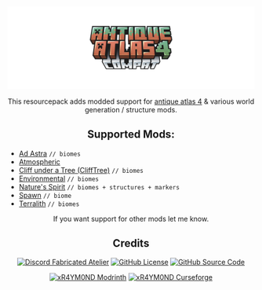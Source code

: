 <center>
  
![antique atlas 4 compat title wide](Gallery/antique_atlas_compat_title_wide.png)

This resourcepack adds modded support for [antique atlas 4](https://modrinth.com/mod/antique-atlas-4) & various world generation / structure mods.

## Supported Mods:
</center>

- [Ad Astra](https://modrinth.com/mod/ad-astra) `// biomes`
- [Atmospheric](https://modrinth.com/mod/atmospheric)
- [Cliff under a Tree (CliffTree)](https://modrinth.com/datapack/clifftree) `// biomes`
- [Environmental](https://modrinth.com/mod/environmental) `// biomes`
- [Nature's Spirit](https://modrinth.com/mod/natures-spirit) `// biomes + structures + markers`
- [Spawn](https://modrinth.com/mod/spawn-mod) `// biome`
- [Terralith](https://modrinth.com/datapack/terralith) `// biomes`

<center>

If you want support for other mods let me know.  

## Credits

<a href="https://discord.gg/WXdSYn4yHB" target="_blank">
<img alt="Discord Fabricated Atelier" src="https://img.shields.io/discord/745451299713056791?color=7289DA&label=DISCORD&logo=discord&logoColor=white&style=for-the-badge"></a>
<a href="https://github.com/xR4YM0ND/Antique-Atlas-4-Compat/tree/main/LICENSE" target="_blank">
<img alt="GitHub License" src="https://img.shields.io/github/license/xR4YM0ND/Antique-Atlas-4-Compat?style=for-the-badge"></a>
<a href="https://github.com/xR4YM0ND/Antique-Atlas-4-Compat" target="_blank">
<img alt="GitHub Source Code" src="https://img.shields.io/badge/Github-Source_Code-lightgrey?style=for-the-badge"></a>
<p></p>
<a href="https://modrinth.com/user/xR4YM0ND" target="_blank">
<img alt="xR4YM0ND Modrinth" src="https://img.shields.io/badge/Modrinth-xR4YM0ND-1bd96a?style=for-the-badge"></a>
<a href="https://www.curseforge.com/members/xr4ym0nd/projects" target="_blank"><img alt="xR4YM0ND Curseforge" src="https://img.shields.io/badge/Curseforge-xR4YM0ND-f16436?style=for-the-badge"></a>

</center>